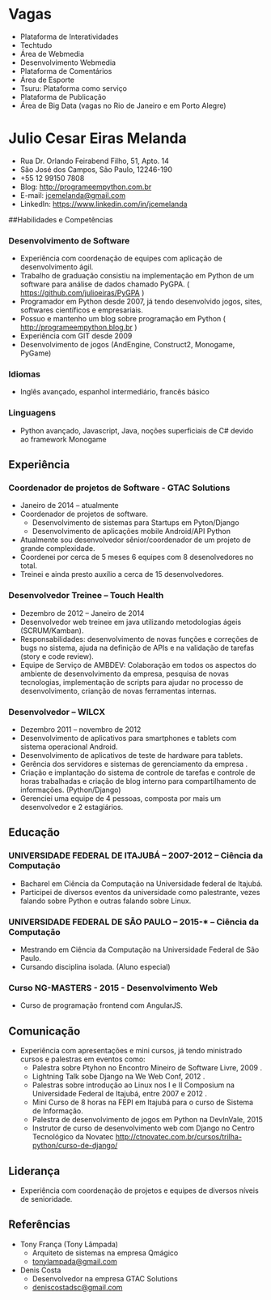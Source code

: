 Vagas
=====
* Plataforma de Interatividades
* Techtudo
* Área de Webmedia
* Desenvolvimento Webmedia
* Plataforma de Comentários
* Área de Esporte
* Tsuru: Plataforma como serviço
* Plataforma de Publicação
* Área de Big Data (vagas no Rio de Janeiro e em Porto Alegre)


Julio Cesar Eiras Melanda
=========================

* Rua Dr. Orlando Feirabend Filho, 51, Apto. 14
* São José dos Campos, São Paulo, 12246-190
* +55 12 99150 7808
* Blog: http://programeempython.com.br
* E-mail: jcemelanda@gmail.com
* LinkedIn: https://www.linkedin.com/in/jcemelanda

##Habilidades e Competências
### Desenvolvimento de Software
* Experiência com coordenação de equipes com aplicação de desenvolvimento ágil.
* Trabalho de graduação consistiu na implementação em Python de um software
para análise de dados chamado PyGPA. ( https://github.com/julioeiras/PyGPA )
* Programador em Python desde 2007, já tendo desenvolvido jogos, sites,
softwares científicos e empresariais.
* Possuo e mantenho um blog sobre programação em Python
( http://programeempython.blog.br )
* Experiência com GIT desde 2009
* Desenvolvimento de jogos (AndEngine, Construct2, Monogame, PyGame)
### Idiomas
* Inglês avançado, espanhol intermediário, francês básico
### Linguagens
* Python avançado, Javascript, Java, noções superficiais de C# devido ao
framework Monogame

## Experiência

### Coordenador de projetos de Software - GTAC Solutions
* Janeiro de 2014 – atualmente
* Coordenador de projetos de software.
	* Desenvolvimento de sistemas para Startups em Pyton/Django
	* Desenvolvimento de aplicações mobile Android/API Python
* Atualmente sou desenvolvedor sênior/coordenador de um projeto de grande
complexidade.
* Coordenei por cerca de 5 meses 6 equipes com 8 desenolvedores no
total.
* Treinei e ainda presto auxílio a cerca de 15 desenvolvedores.

### Desenvolvedor Treinee – Touch Health
* Dezembro de 2012 – Janeiro de 2014
* Desenvolvedor web treinee em java utilizando metodologias ágeis
(SCRUM/Kamban).
* Responsabilidades: desenvolvimento de novas funções e correções de bugs no
sistema, ajuda na definição de APIs e na validação de tarefas (story e code
review).
* Equipe de Serviço de AMBDEV: Colaboração em todos os aspectos do ambiente
de desenvolvimento da empresa, pesquisa de novas tecnologias, implementação
de scripts para ajudar no processo de desenvolvimento, crianção de novas
ferramentas internas.

### Desenvolvedor – WILCX
* Dezembro 2011 – novembro de 2012
* Desenvolvimento de aplicativos para smartphones e tablets com sistema
operacional Android.
* Desenvolvimento de aplicativos de teste de hardware para tablets.
* Gerência dos servidores e sistemas de gerenciamento da empresa .
* Criação e implantação do sistema de controle de tarefas e controle de horas
trabalhadas e criação de blog interno para compartilhamento de informações.
(Python/Django)
* Gerenciei uma equipe de 4 pessoas, composta por mais um desenvolvedor e 2
estagiários.

## Educação
### UNIVERSIDADE FEDERAL DE ITAJUBÁ – 2007-2012 – Ciência da Computação
* Bacharel em Ciência da Computação na Universidade federal de Itajubá.
* Participei de diversos eventos da universidade como palestrante, vezes falando
sobre Python e outras falando sobre Linux.

### UNIVERSIDADE FEDERAL DE SÃO PAULO – 2015-* – Ciência da Computação
* Mestrando em Ciência da Computação na Universidade Federal de São Paulo.
* Cursando disciplina isolada. (Aluno especial)

### Curso NG-MASTERS - 2015 - Desenvolvimento Web
* Curso de programação frontend com AngularJS.

## Comunicação
* Experiência com apresentações e mini cursos, já tendo ministrado cursos e palestras
em eventos como:
	* Palestra sobre Ptyhon no Encontro Mineiro de Software Livre, 2009 .
	* Lightning Talk sobe Django na We Web Conf, 2012 .
	* Palestras sobre introdução ao Linux nos I e II Composium na Universidade
Federal de Itajubá, entre 2007 e 2012 .
	* Mini Curso de 8 horas na FEPI em Itajubá para o curso de Sistema de Informação.
	* Palestra de desenvolvimento de jogos em Python na DevInVale, 2015
	* Instrutor de curso de desenvolvimento web com Django no Centro Tecnológico da Novatec http://ctnovatec.com.br/cursos/trilha-python/curso-de-django/

## Liderança
* Experiência com coordenação de projetos e equipes de diversos níveis de
senioridade.

## Referências
* Tony França (Tony Lâmpada)
	* Arquiteto de sistemas na empresa Qmágico
	* tonylampada@gmail.com
* Denis Costa
	* Desenvolvedor na empresa GTAC Solutions
	* deniscostadsc@gmail.com
